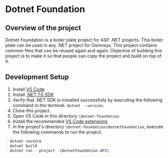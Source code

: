 # Dotnet Foundation

## Overview of the project

Dotnet Foundation is a boiler plate project for ASP .NET projects. This boiler plate can be used in any .NET project for Osmosys. This project contains common files that  can be reused  again and again. Objective of building this project is to make it so that people can copy the project and build on top of it.

## Development Setup

1. Install [VS Code](https://code.visualstudio.com/)
2. Install [.NET 7.0 SDK](https://dotnet.microsoft.com/en-us/download)
3. Verify that .NET SDK is installed successfully by executing the following command in the terminal. `dotnet --version`.
4. Clone this project.
5. Open VS Code in this directory `\dotnet-foundation`.
6. Install the recommended [VS Code extensions](https://imgur.com/XIh4IPI)
7. In the project's directory `\dotnet-foundation\DotnetFoundation`, execute the following commands to run the project.
```csharp
- dotnet restore
- dotnet build
- dotnet run --project .\DotnetFoundation.API\
```








